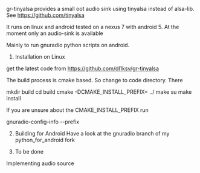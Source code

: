 gr-tinyalsa provides a small oot audio sink using tinyalsa instead of alsa-lib.
See 
https://github.com/tinyalsa

It runs on linux and android tested on a nexus 7 with android 5.
At the moment only an audio-sink is available

Mainly to run gnuradio python scripts on android.

1. Installation on Linux

get the latest code from https://github.com/dl1ksv/gr-tinyalsa

The build process is cmake based. So change to code directory.
There

mkdir build
cd build
cmake -DCMAKE_INSTALL_PREFIX=<where gnuradio is installed> ../
make
su
make install


If you are unsure about the CMAKE_INSTALL_PREFIX run

gnuradio-config-info --prefix

2. Building for Android
Have a look at the gnuradio branch of my python_for_android fork 

3. To be done

Implementing audio source
